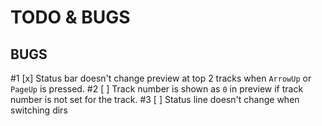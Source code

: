 TODO & BUGS
===========

BUGS
----
#1 [x] Status bar doesn't change preview at top 2 tracks when `ArrowUp` or `PageUp` is pressed.
#2 [ ] Track number is shown as `0` in preview if track number is not set for the track.
#3 [ ] Status line doesn't change when switching dirs
